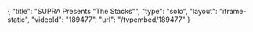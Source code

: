 {
    "title": "SUPRA Presents \"The Stacks\"",
    "type": "solo",
    "layout": "iframe-static",
    "videoId": "189477",
    "url": "\/tvpembed\/189477"
}